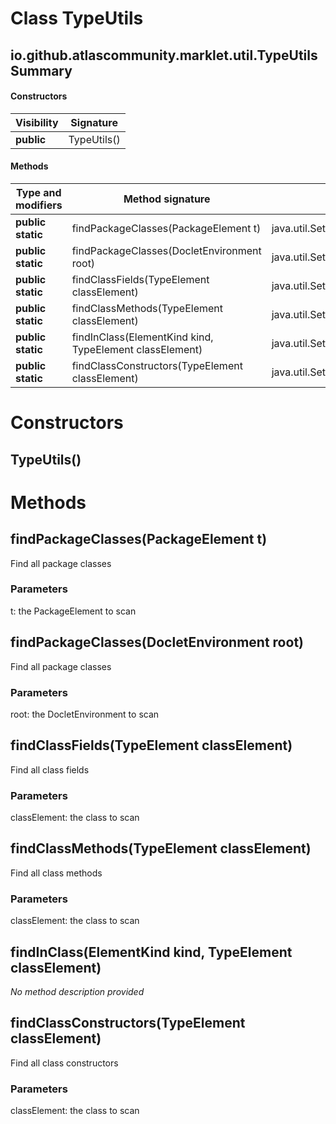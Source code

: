 Class TypeUtils
===============


io.github.atlascommunity.marklet.util.TypeUtils Summary
-------
#### Constructors
| Visibility | Signature   |
| ---------- | ----------- |
| **public** | TypeUtils() |
#### Methods
| Type and modifiers | Method signature                                        | Return type                                               |
| ------------------ | ------------------------------------------------------- | --------------------------------------------------------- |
| **public static**  | findPackageClasses(PackageElement t)                    | java.util.Set<javax.lang.model.element.TypeElement>       |
| **public static**  | findPackageClasses(DocletEnvironment root)              | java.util.Set<javax.lang.model.element.TypeElement>       |
| **public static**  | findClassFields(TypeElement classElement)               | java.util.Set<javax.lang.model.element.VariableElement>   |
| **public static**  | findClassMethods(TypeElement classElement)              | java.util.Set<javax.lang.model.element.ExecutableElement> |
| **public static**  | findInClass(ElementKind kind, TypeElement classElement) | java.util.Set<javax.lang.model.element.Element>           |
| **public static**  | findClassConstructors(TypeElement classElement)         | java.util.Set<javax.lang.model.element.Element>           |

Constructors
============
TypeUtils()
-----------


Methods
=======
findPackageClasses(PackageElement t)
------------------------------------
Find all package classes

### Parameters

t: the PackageElement to scan



findPackageClasses(DocletEnvironment root)
------------------------------------------
Find all package classes

### Parameters

root: the DocletEnvironment to scan



findClassFields(TypeElement classElement)
-----------------------------------------
Find all class fields

### Parameters

classElement: the class to scan



findClassMethods(TypeElement classElement)
------------------------------------------
Find all class methods

### Parameters

classElement: the class to scan



findInClass(ElementKind kind, TypeElement classElement)
-------------------------------------------------------
*No method description provided*



findClassConstructors(TypeElement classElement)
-----------------------------------------------
Find all class constructors

### Parameters

classElement: the class to scan




